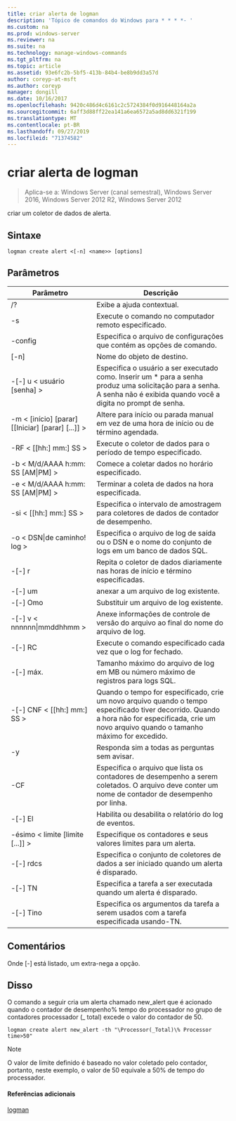 ```yaml
---
title: criar alerta de logman
description: 'Tópico de comandos do Windows para * * * *- '
ms.custom: na
ms.prod: windows-server
ms.reviewer: na
ms.suite: na
ms.technology: manage-windows-commands
ms.tgt_pltfrm: na
ms.topic: article
ms.assetid: 93e6fc2b-5bf5-413b-84b4-be8b9dd3a57d
author: coreyp-at-msft
ms.author: coreyp
manager: dongill
ms.date: 10/16/2017
ms.openlocfilehash: 9420c486d4c6161c2c5724384f0d916448164a2a
ms.sourcegitcommit: 6aff3d88ff22ea141a6ea6572a5ad8dd6321f199
ms.translationtype: MT
ms.contentlocale: pt-BR
ms.lasthandoff: 09/27/2019
ms.locfileid: "71374582"
---
```

# <a name="logman-create-alert"></a>criar alerta de logman

>Aplica-se a: Windows Server (canal semestral), Windows Server 2016, Windows Server 2012 R2, Windows Server 2012

criar um coletor de dados de alerta.  

## <a name="syntax"></a>Sintaxe  
```  
logman create alert <[-n] <name>> [options]  
```  
## <a name="parameters"></a>Parâmetros  

|                 Parâmetro                  |                                                                               Descrição                                                                               |
|--------------------------------------------|-------------------------------------------------------------------------------------------------------------------------------------------------------------------------|
|                     /?                     |                                                                    Exibe a ajuda contextual.                                                                     |
|             -s <computer name>             |                                                          Execute o comando no computador remoto especificado.                                                          |
|              -config <value>               |                                                         Especifica o arquivo de configurações que contém as opções de comando.                                                         |
|                [-n] <name>                 |                                                                       Nome do objeto de destino.                                                                        |
|          -[-] u < usuário [senha] >           | Especifica o usuário a ser executado como. Inserir um \* para a senha produz uma solicitação para a senha. A senha não é exibida quando você a digita no prompt de senha. |
| -m < [início] [parar] [[Iniciar] [parar] [...]] > |                                                Altere para início ou parada manual em vez de uma hora de início ou de término agendada.                                                 |
|             -RF < [[hh:] mm:] SS >             |                                                        Execute o coletor de dados para o período de tempo especificado.                                                         |
|     -b < M/d/AAAA h:mm: SS [AM&#124;PM] >      |                                                              Comece a coletar dados no horário especificado.                                                               |
|     -e < M/d/AAAA h:mm: SS [AM&#124;PM] >      |                                                               Terminar a coleta de dados na hora especificada.                                                                |
|             -si < [[hh:] mm:] SS >             |                                                 Especifica o intervalo de amostragem para coletores de dados de contador de desempenho.                                                  |
|           -o < DSN&#124;de caminho! log >           |                                              Especifica o arquivo de log de saída ou o DSN e o nome do conjunto de logs em um banco de dados SQL.                                               |
|                   -[-] r                    |                                                  Repita o coletor de dados diariamente nas horas de início e término especificadas.                                                  |
|                   -[-] um                    |                                                                     anexar a um arquivo de log existente.                                                                     |
|                   -[-] Omo                   |                                                                     Substituir um arquivo de log existente.                                                                     |
|        -[-] v < nnnnnn&#124;mmddhhmm >        |                                                   Anexe informações de controle de versão do arquivo ao final do nome do arquivo de log.                                                   |
|               -[-] RC <task>                |                                                         Execute o comando especificado cada vez que o log for fechado.                                                          |
|              -[-] máx. <value>               |                                                 Tamanho máximo do arquivo de log em MB ou número máximo de registros para logs SQL.                                                  |
|           -[-] CNF < [[hh:] mm:] SS >           |     Quando o tempo for especificado, crie um novo arquivo quando o tempo especificado tiver decorrido. Quando a hora não for especificada, crie um novo arquivo quando o tamanho máximo for excedido.     |
|                     -y                     |                                                             Responda sim a todas as perguntas sem avisar.                                                              |
|               -CF <filename>               |                       Especifica o arquivo que lista os contadores de desempenho a serem coletados. O arquivo deve conter um nome de contador de desempenho por linha.                        |
|                   -[-] El                   |                                                                Habilita ou desabilita o relatório do log de eventos.                                                                 |
|     -ésimo < limite [limite [...]] >      |                                                        Especifique os contadores e seus valores limites para um alerta.                                                        |
|              -[-] rdcs <name>               |                                                     Especifica o conjunto de coletores de dados a ser iniciado quando um alerta é disparado.                                                      |
|               -[-] TN <task>                |                                                             Especifica a tarefa a ser executada quando um alerta é disparado.                                                              |
|            -[-] Tino <argument>             |                                               Especifica os argumentos da tarefa a serem usados com a tarefa especificada usando-TN.                                                |

## <a name="remarks"></a>Comentários  
Onde [-] está listado, um extra-nega a opção.  
## <a name="BKMK_examples"></a>Disso  
O comando a seguir cria um alerta chamado new_alert que é acionado quando o contador de desempenho% tempo do processador no grupo de contadores processador (_ total) excede o valor do contador de 50.  
```  
logman create alert new_alert -th "\Processor(_Total)\% Processor time>50"  
```  
> [!NOTE]
> O valor de limite definido é baseado no valor coletado pelo contador, portanto, neste exemplo, o valor de 50 equivale a 50% de tempo do processador.  
> #### <a name="additional-references"></a>Referências adicionais  
> [logman](logman.md)  
